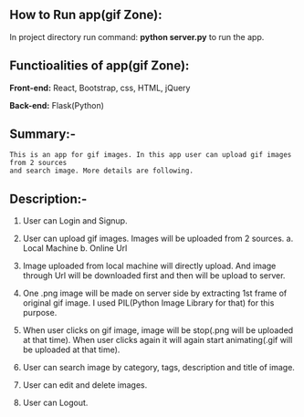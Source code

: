 ﻿**How to Run app(gif Zone):**
-----------------------------
In project directory run command: **python server.py**
to run the app.

**Functioalities of app(gif Zone):**
------------------------------------
**Front-end:** React, Bootstrap, css, HTML, jQuery

**Back-end:** Flask(Python)

**Summary:-**
-------------
	This is an app for gif images. In this app user can upload gif images from 2 sources
	and search image. More details are following.
	
**Description:-**
-----------------

1. User can Login and Signup.

2. User can upload gif images. Images will be uploaded from 2 sources.
	a. Local Machine  b. Online Url

3. Image uploaded from local machine will directly upload.
   And image through Url will be downloaded first and then will be
   upload to server.

4. One .png image will be made on server side
   by extracting 1st frame of original gif image.
   I used PIL(Python Image Library for that) for this purpose.

5. When user clicks on gif image, image will be stop(.png will be uploaded at that time).
   When user clicks again it will again start animating(.gif will be uploaded at that time).

6. User can search image by category, tags, description and
   title of image.

7. User can edit and delete images. 

8. User can Logout.
